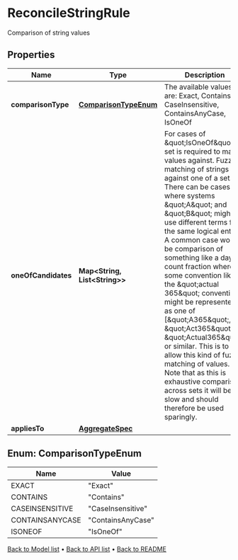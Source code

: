 

# ReconcileStringRule

Comparison of string values

## Properties

| Name | Type | Description | Notes |
|------------ | ------------- | ------------- | -------------|
|**comparisonType** | [**ComparisonTypeEnum**](#ComparisonTypeEnum) | The available values are: Exact, Contains, CaseInsensitive, ContainsAnyCase, IsOneOf |  |
|**oneOfCandidates** | **Map&lt;String, List&lt;String&gt;&gt;** | For cases of \&quot;IsOneOf\&quot; a set is required to match values against.  Fuzzy matching of strings against one of a set. There can be cases where systems \&quot;A\&quot; and \&quot;B\&quot; might use different terms for the same logical entity. A common case would be  comparison of something like a day count fraction where some convention like the \&quot;actual 365\&quot; convention might be represented as one of [\&quot;A365\&quot;, \&quot;Act365\&quot;, \&quot;Actual365\&quot;] or similar.  This is to allow this kind of fuzzy matching of values. Note that as this is exhaustive comparison across sets it will be slow and should therefore be used sparingly. |  [optional] |
|**appliesTo** | [**AggregateSpec**](AggregateSpec.md) |  |  |



## Enum: ComparisonTypeEnum

| Name | Value |
|---- | -----|
| EXACT | &quot;Exact&quot; |
| CONTAINS | &quot;Contains&quot; |
| CASEINSENSITIVE | &quot;CaseInsensitive&quot; |
| CONTAINSANYCASE | &quot;ContainsAnyCase&quot; |
| ISONEOF | &quot;IsOneOf&quot; |



[Back to Model list](../README.md#documentation-for-models) &#8226; [Back to API list](../README.md#documentation-for-api-endpoints) &#8226; [Back to README](../README.md)


